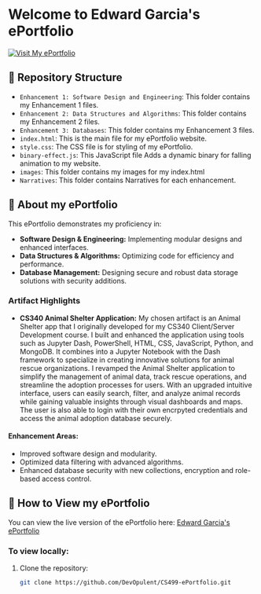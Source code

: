 # Welcome to Edward Garcia's ePortfolio

[![Visit My ePortfolio](https://img.shields.io/badge/ePortfolio-Visit-blue)](https://devopulent.github.io/ePortfolio/)

## 📂 Repository Structure

- `Enhancement 1: Software Design and Engineering`: This folder contains my Enhancement 1 files.
- `Enhancement 2: Data Structures and Algorithms`: This folder contains my Enhancement 2 files.
- `Enhancement 3: Databases`: This folder contains my Enhancement 3 files.
- `index.html`: This is the main file for my ePortfolio website.
- `style.css`: The CSS file is for styling of my ePortfolio.
- `binary-effect.js`: This JavaScript file Adds a dynamic binary for falling animation to my website.
- `images`: This folder contains my images for my index.html
- `Narratives`: This folder contains Narratives for each enhancement. 

## 🌟 About my ePortfolio

This ePortfolio demonstrates my proficiency in:

- **Software Design & Engineering:** Implementing modular designs and enhanced interfaces.
- **Data Structures & Algorithms:** Optimizing code for efficiency and performance.
- **Database Management:** Designing secure and robust data storage solutions with security additions.

### Artifact Highlights

- **CS340 Animal Shelter Application:** My chosen artifact is an Animal Shelter app that I originally developed for my CS340 Client/Server Development course. I built and enhanced the application using tools such as Jupyter Dash, PowerShell, HTML, CSS, JavaScript, Python, and MongoDB. It combines into a Jupyter Notebook with the Dash framework to specialize in creating innovative solutions for animal rescue organizations. I revamped the Animal Shelter application to simplify the management of animal data, track rescue operations, and streamline the adoption processes for users. With an upgraded intuitive interface, users can easily search, filter, and analyze animal records while gaining valuable insights through visual dashboards and maps. The user is also able to login with their own encrpyted credentials and access the animal adoption database securely.

#### Enhancement Areas:
- Improved software design and modularity.
- Optimized data filtering with advanced algorithms.
- Enhanced database security with new collections, encryption and role-based access control.

## 🚀 How to View my ePortfolio

You can view the live version of the ePortfolio here: [Edward Garcia's ePortfolio](https://devopulent.github.io/ePortfolio/)

### To view locally:

1. Clone the repository:
   ```bash
   git clone https://github.com/DevOpulent/CS499-ePortfolio.git

<!--
This is a ✨ _special_ ✨ repository because its `README.md` (this file) appears on your GitHub profile.

Here are some ideas to get you started:

- 🔭 I’m currently working on ...
- 🌱 I’m currently learning ...
- 👯 I’m looking to collaborate on ...
- 🤔 I’m looking for help with ...
- 💬 Ask me about ...
- 📫 How to reach me: ...
- 😄 Pronouns: ...
- ⚡ Fun fact: ...
-->
